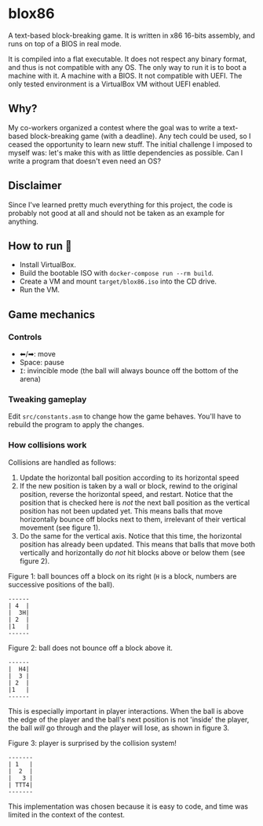 # blox86

A text-based block-breaking game. It is written in x86 16-bits assembly, and
runs on top of a BIOS in real mode.

It is compiled into a flat executable. It does not respect any binary format,
and thus is not compatible with any OS. The only way to run it is to boot a
machine with it. A machine with a BIOS. It not compatible with UEFI. The only
tested environment is a VirtualBox VM without UEFI enabled.

## Why?

My co-workers organized a contest where the goal was to write a text-based
block-breaking game (with a deadline). Any tech could be used, so I ceased the
opportunity to learn new stuff. The initial challenge I imposed to myself was:
let's make this with as little dependencies as possible. Can I write a program
that doesn't even need an OS?

## Disclaimer

Since I've learned pretty much everything for this project, the code is probably
not good at all and should not be taken as an example for anything.

## How to run 🚀

- Install VirtualBox.
- Build the bootable ISO with `docker-compose run --rm build`.
- Create a VM and mount `target/blox86.iso` into the CD drive.
- Run the VM.

## Game mechanics

### Controls

- ⬅/➡: move
- Space: pause
- `I`: invincible mode (the ball will always bounce off the bottom of the arena)

### Tweaking gameplay

Edit `src/constants.asm` to change how the game behaves. You'll have to rebuild
the program to apply the changes.

### How collisions work

Collisions are handled as follows:
1. Update the horizontal ball position according to its horizontal speed
2. If the new position is taken by a wall or block, rewind to the original
   position, reverse the horizontal speed, and restart. Notice that the position
   that is checked here is *not* the next ball position as the vertical position
   has not been updated yet. This means balls that move horizontally bounce off
   blocks next to them, irrelevant of their vertical movement (see figure 1).
3. Do the same for the vertical axis. Notice that this time, the horizontal
   position has already been updated. This means that balls that move both
   vertically and horizontally do *not* hit blocks above or below them (see
   figure 2).

Figure 1: ball bounces off a block on its right (`H` is a block, numbers are
successive positions of the ball).

```
------
| 4  |
|  3H|
| 2  |
|1   |
------
```

Figure 2: ball does not bounce off a block above it.

```
------
|  H4|
|  3 |
| 2  |
|1   |
------
```

This is especially important in player interactions. When the ball is above the
edge of the player and the ball's next position is not 'inside' the player, the
ball *will* go through and the player will lose, as shown in figure 3.

Figure 3: player is surprised by the collision system!

```
-------
| 1   |
|  2  |
|   3 |
| TTT4|
-------
```

This implementation was chosen because it is easy to code, and time was limited
in the context of the contest.

